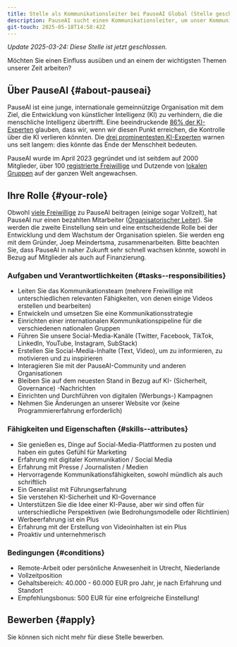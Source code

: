 ```yaml
---
title: Stelle als Kommunikationsleiter bei PauseAI Global (Stelle geschlossen)
description: PauseAI sucht einen Kommunikationsleiter, um unser Kommunikationsteam und unsere Social-Media-Kanäle zu leiten. Remote-Arbeit oder persönliche Anwesenheit in Utrecht, Niederlande.
git-touch: 2025-05-18T14:58:42Z
---
```

_Update 2025-03-24: Diese Stelle ist jetzt geschlossen._

Möchten Sie einen Einfluss ausüben und an einem der wichtigsten Themen unserer Zeit arbeiten?

## Über PauseAI {#about-pauseai}

PauseAI ist eine junge, internationale gemeinnützige Organisation mit dem Ziel, die Entwicklung von künstlicher Intelligenz (KI) zu verhindern, die die menschliche Intelligenz übertrifft.
Eine beeindruckende [86% der KI-Experten](https://wiki.aiimpacts.org/ai_timelines/predictions_of_human-level_ai_timelines/ai_timeline_surveys/2023_expert_survey_on_progress_in_ai) glauben, dass wir, wenn wir diesen Punkt erreichen, die Kontrolle über die KI verlieren könnten.
Die [drei prominentesten KI-Experten](https://twitter.com/PauseAI/status/1734641804245455017) warnen uns seit langem: dies könnte das Ende der Menschheit bedeuten.

PauseAI wurde im April 2023 gegründet und ist seitdem auf 2000 Mitglieder, über 100 [registrierte Freiwillige](/people) und Dutzende von [lokalen Gruppen](/communities) auf der ganzen Welt angewachsen.

## Ihre Rolle {#your-role}

Obwohl [viele Freiwillige](/people) zu PauseAI beitragen (einige sogar Vollzeit), hat PauseAI nur einen bezahlten Mitarbeiter ([Organisatorischer Leiter](/2024-vacancy-organizing-director)).
Sie werden die zweite Einstellung sein und eine entscheidende Rolle bei der Entwicklung und dem Wachstum der Organisation spielen.
Sie werden eng mit dem Gründer, Joep Meindertsma, zusammenarbeiten.
Bitte beachten Sie, dass PauseAI in naher Zukunft sehr schnell wachsen könnte, sowohl in Bezug auf Mitglieder als auch auf Finanzierung.

### Aufgaben und Verantwortlichkeiten {#tasks--responsibilities}

- Leiten Sie das Kommunikationsteam (mehrere Freiwillige mit unterschiedlichen relevanten Fähigkeiten, von denen einige Videos erstellen und bearbeiten)
- Entwickeln und umsetzen Sie eine Kommunikationsstrategie
- Einrichten einer internationalen Kommunikationspipeline für die verschiedenen nationalen Gruppen
- Führen Sie unsere Social-Media-Kanäle (Twitter, Facebook, TikTok, LinkedIn, YouTube, Instagram, SubStack)
- Erstellen Sie Social-Media-Inhalte (Text, Video), um zu informieren, zu motivieren und zu inspirieren
- Interagieren Sie mit der PauseAI-Community und anderen Organisationen
- Bleiben Sie auf dem neuesten Stand in Bezug auf KI- (Sicherheit, Governance) -Nachrichten
- Einrichten und Durchführen von digitalen (Werbungs-) Kampagnen
- Nehmen Sie Änderungen an unserer Website vor (keine Programmiererfahrung erforderlich)

### Fähigkeiten und Eigenschaften {#skills--attributes}

- Sie genießen es, Dinge auf Social-Media-Plattformen zu posten und haben ein gutes Gefühl für Marketing
- Erfahrung mit digitaler Kommunikation / Social Media
- Erfahrung mit Presse / Journalisten / Medien
- Hervorragende Kommunikationsfähigkeiten, sowohl mündlich als auch schriftlich
- Ein Generalist mit Führungserfahrung
- Sie verstehen KI-Sicherheit und KI-Governance
- Unterstützen Sie die Idee einer KI-Pause, aber wir sind offen für unterschiedliche Perspektiven (wie Bedrohungsmodelle oder Richtlinien)
- Werbeerfahrung ist ein Plus
- Erfahrung mit der Erstellung von Videoinhalten ist ein Plus
- Proaktiv und unternehmerisch

### Bedingungen {#conditions}

- Remote-Arbeit oder persönliche Anwesenheit in Utrecht, Niederlande
- Vollzeitposition
- Gehaltsbereich: 40.000 - 60.000 EUR pro Jahr, je nach Erfahrung und Standort
- Empfehlungsbonus: 500 EUR für eine erfolgreiche Einstellung!

## Bewerben {#apply}

Sie können sich nicht mehr für diese Stelle bewerben.